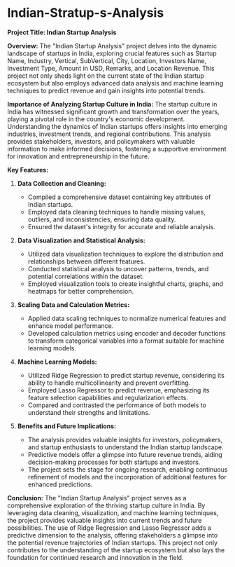 # Indian-Stratup-s-Analysis

**Project Title: Indian Startup Analysis**

**Overview:**
The "Indian Startup Analysis" project delves into the dynamic landscape of startups in India, exploring crucial features such as Startup Name, Industry, Vertical, SubVertical, City, Location, Investors Name, Investment Type, Amount in USD, Remarks, and Location Revenue. This project not only sheds light on the current state of the Indian startup ecosystem but also employs advanced data analysis and machine learning techniques to predict revenue and gain insights into potential trends.

**Importance of Analyzing Startup Culture in India:**
The startup culture in India has witnessed significant growth and transformation over the years, playing a pivotal role in the country's economic development. Understanding the dynamics of Indian startups offers insights into emerging industries, investment trends, and regional contributions. This analysis provides stakeholders, investors, and policymakers with valuable information to make informed decisions, fostering a supportive environment for innovation and entrepreneurship in the future.

**Key Features:**

1. **Data Collection and Cleaning:**
   - Compiled a comprehensive dataset containing key attributes of Indian startups.
   - Employed data cleaning techniques to handle missing values, outliers, and inconsistencies, ensuring data quality.
   - Ensured the dataset's integrity for accurate and reliable analysis.

2. **Data Visualization and Statistical Analysis:**
   - Utilized data visualization techniques to explore the distribution and relationships between different features.
   - Conducted statistical analysis to uncover patterns, trends, and potential correlations within the dataset.
   - Employed visualization tools to create insightful charts, graphs, and heatmaps for better comprehension.

3. **Scaling Data and Calculation Metrics:**
   - Applied data scaling techniques to normalize numerical features and enhance model performance.
   - Developed calculation metrics using encoder and decoder functions to transform categorical variables into a format suitable for machine learning models.

4. **Machine Learning Models:**
   - Utilized Ridge Regression to predict startup revenue, considering its ability to handle multicollinearity and prevent overfitting.
   - Employed Lasso Regressor to predict revenue, emphasizing its feature selection capabilities and regularization effects.
   - Compared and contrasted the performance of both models to understand their strengths and limitations.

5. **Benefits and Future Implications:**
   - The analysis provides valuable insights for investors, policymakers, and startup enthusiasts to understand the Indian startup landscape.
   - Predictive models offer a glimpse into future revenue trends, aiding decision-making processes for both startups and investors.
   - The project sets the stage for ongoing research, enabling continuous refinement of models and the incorporation of additional features for enhanced predictions.

**Conclusion:**
The "Indian Startup Analysis" project serves as a comprehensive exploration of the thriving startup culture in India. By leveraging data cleaning, visualization, and machine learning techniques, the project provides valuable insights into current trends and future possibilities. The use of Ridge Regression and Lasso Regressor adds a predictive dimension to the analysis, offering stakeholders a glimpse into the potential revenue trajectories of Indian startups. This project not only contributes to the understanding of the startup ecosystem but also lays the foundation for continued research and innovation in the field.
